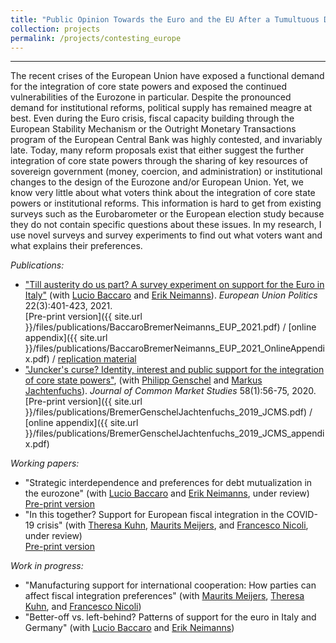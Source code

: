 ```yaml
---
title: "Public Opinion Towards the Euro and the EU After a Tumultuous Decade"
collection: projects
permalink: /projects/contesting_europe
---
```


------

The recent crises of the European Union have exposed a functional demand for the integration of core state powers and exposed the continued vulnerabilities of the Eurozone in particular. Despite the pronounced demand for institutional reforms, political supply has remained meagre at best. Even during the Euro crisis, fiscal capacity building through the European Stability Mechanism or the Outright Monetary Transactions program of the European Central Bank was highly contested, and invariably late. Today, many reform proposals exist that either suggest the further integration of core state powers through the sharing of key resources of sovereign government (money, coercion, and administration) or institutional changes to the design of the Eurozone and/or European Union. Yet, we know very little about what voters think about the integration of core state powers or institutional reforms. This information is hard to get from existing surveys such as the Eurobarometer or the European election study because they do not contain specific questions about these issues. In my research, I use novel surveys and survey experiments to find out what voters want and what explains their preferences.

*Publications:*

* ["Till austerity do us part? A survey experiment on support for the Euro in Italy"](https://journals.sagepub.com/doi/full/10.1177/14651165211004772) (with [Lucio Baccaro](http://www.mpifg.de/people/lb/index_en.asp) and [Erik Neimanns](https://www.mpifg.de/forschung/wissdetails_en.asp?MitarbID=885)). *European Union Politics* 22(3):401-423, 2021.<br/>
[Pre-print version]({{ site.url }}/files/publications/BaccaroBremerNeimanns_EUP_2021.pdf) / [online appendix]({{ site.url }}/files/publications/BaccaroBremerNeimanns_EUP_2021_OnlineAppendix.pdf) / [replication material]()
* ["Juncker's curse? Identity, interest and public support for the integration of core state powers"](https://doi.org/10.1111/jcms.12980), (with [Philipp Genschel](https://www.eui.eu/DepartmentsAndCentres/PoliticalAndSocialSciences/People/Professors/Genschel) and [Markus Jachtenfuchs](https://www.hertie-school.org/en/research/faculty-and-researchers/profile/person/jachtenfuchs/)). *Journal of Common Market Studies* 58(1):56-75, 2020. <br/>
[Pre-print version]({{ site.url }}/files/publications/BremerGenschelJachtenfuchs_2019_JCMS.pdf) / [online appendix]({{ site.url }}/files/publications/BremerGenschelJachtenfuchs_2019_JCMS_appendix.pdf)

*Working papers:*

* "Strategic interdependence and preferences for debt mutualization in the eurozone" (with [Lucio Baccaro](http://www.mpifg.de/people/lb/index_en.asp) and [Erik Neimanns](https://www.mpifg.de/forschung/wissdetails_en.asp?MitarbID=885), under review)<br/>
[Pre-print version](https://osf.io/preprints/socarxiv/atg8p/)
* "In this together? Support for European fiscal integration in the COVID-19 crisis" (with [Theresa Kuhn](https://theresakuhn.eu/), [Maurits Meijers](http://maurits-meijers.eu/), and [Francesco Nicoli](https://francesconicoli.wordpress.com/), under review)<br/>
[Pre-print version](https://osf.io/preprints/socarxiv/82cyw/)

*Work in progress:*

* "Manufacturing support for international cooperation: How parties can affect fiscal integration preferences" (with [Maurits Meijers](http://maurits-meijers.eu/), [Theresa Kuhn](https://theresakuhn.eu/), and [Francesco Nicoli](https://francesconicoli.wordpress.com/))
* "Better-off vs. left-behind? Patterns of support for the euro in Italy and Germany" (with [Lucio Baccaro](http://www.mpifg.de/people/lb/index_en.asp) and [Erik Neimanns](https://www.mpifg.de/forschung/wissdetails_en.asp?MitarbID=885))